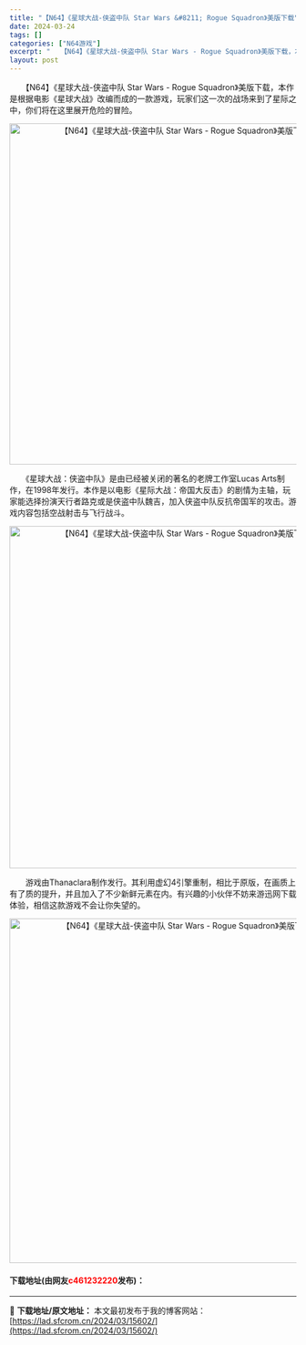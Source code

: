 ```yaml
---
title: "【N64】《星球大战-侠盗中队 Star Wars &#8211; Rogue Squadron》美版下载"
date: 2024-03-24
tags: []
categories: ["N64游戏"]
excerpt: "　　【N64】《星球大战-侠盗中队 Star Wars - Rogue Squadron》美版下载，本作是根据电影《星球大战》改编而成的一款游戏，玩家们这一次的战场来到了星际之中，你们将在这里展开危险的冒险。 　　《星球大战：侠盗中队》是由已经被关闭的著名的老牌工作室Lucas Arts制作，在19&hellip;"
layout: post
---
```


 <p>　　【N64】《星球大战-侠盗中队 Star Wars - Rogue Squadron》美版下载，本作是根据电影《星球大战》改编而成的一款游戏，玩家们这一次的战场来到了星际之中，你们将在这里展开危险的冒险。</p> <p align="center"><img align="" border="0" src="https://lad.sfcrom.cn/wp-content/uploads/2024/03/20240324_6600441f3f713.png" width="599" alt="【N64】《星球大战-侠盗中队 Star Wars - Rogue Squadron》美版下载" /></p> <p>　　《星球大战：侠盗中队》是由已经被关闭的著名的老牌工作室Lucas Arts制作，在1998年发行。本作是以电影《星际大战：帝国大反击》的剧情为主轴，玩家能选择扮演天行者路克或是侠盗中队魏吉，加入侠盗中队反抗帝国军的攻击。游戏内容包括空战射击与飞行战斗。</p> <p align="center"><img align="" border="0" src="https://lad.sfcrom.cn/wp-content/uploads/2024/03/20240324_660044209ee67.png" width="601" alt="【N64】《星球大战-侠盗中队 Star Wars - Rogue Squadron》美版下载" /></p> <p>　　游戏由Thanaclara制作发行。其利用虚幻4引擎重制，相比于原版，在画质上有了质的提升，并且加入了不少新鲜元素在内。有兴趣的小伙伴不妨来游迅网下载体验，相信这款游戏不会让你失望的。</p> <p align="center"><img align="" border="0" src="https://lad.sfcrom.cn/wp-content/uploads/2024/03/20240324_6600442222be5.png" width="605" alt="【N64】《星球大战-侠盗中队 Star Wars - Rogue Squadron》美版下载" /></p> <p><h4>下载地址(由网友<font color="red">c461232220</font>发布)：</h4></p> 

---
📖 **下载地址/原文地址：** 本文最初发布于我的博客网站：[https://lad.sfcrom.cn/2024/03/15602/](https://lad.sfcrom.cn/2024/03/15602/)
